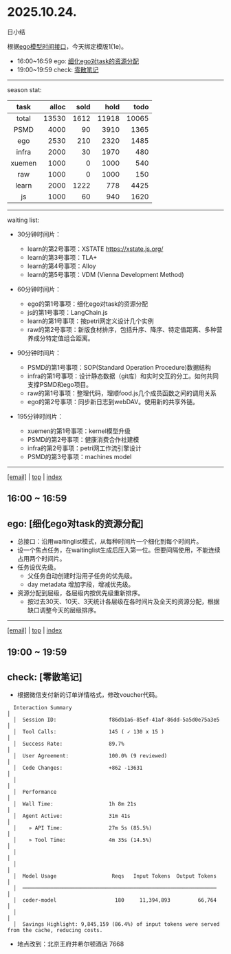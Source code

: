 # 2025.10.24.
日小结

<a id="top"></a>
根据[ego模型时间接口](https://gitee.com/hyg/blog/blob/master/timeflow.md)，今天绑定模版1(1e)。

<a id="index"></a>
- 16:00~16:59	ego: [细化ego对task的资源分配](#20251024160000)
- 19:00~19:59	check: [零散笔记](#20251024190000)

---
season stat:

| task | alloc | sold | hold | todo |
| :---: | ---: | ---: | ---: | ---: |
| total | 13530 | 1612 | 11918 | 10065 |
| PSMD | 4000 | 90 | 3910 | 1365 |
| ego | 2530 | 210 | 2320 | 1485 |
| infra | 2000 | 30 | 1970 | 480 |
| xuemen | 1000 | 0 | 1000 | 540 |
| raw | 1000 | 0 | 1000 | 150 |
| learn | 2000 | 1222 | 778 | 4425 |
| js | 1000 | 60 | 940 | 1620 |

---
waiting list:


- 30分钟时间片：
  - learn的第2号事项：XSTATE https://xstate.js.org/
  - learn的第3号事项：TLA+
  - learn的第4号事项：Alloy
  - learn的第5号事项：VDM (Vienna Development Method)

- 60分钟时间片：
  - ego的第1号事项：细化ego对task的资源分配
  - js的第1号事项：LangChain.js
  - learn的第1号事项：按petri网定义设计几个实例
  - raw的第2号事项：新版食材排序，包括升序、降序、特定值距离、多种营养成分特定值组合距离。

- 90分钟时间片：
  - PSMD的第1号事项：SOP(Standard Operation Procedure)数据结构
  - infra的第1号事项：设计静态数据（git库）和实时交互的分工。如何共同支撑PSMD和ego项目。
  - raw的第1号事项：整理代码，理顺food.js几个成员函数之间的调用关系
  - ego的第2号事项：同步新日志到webDAV。使用新的共享外链。

- 195分钟时间片：
  - xuemen的第1号事项：kernel模型升级
  - PSMD的第2号事项：健康消费合作社建模
  - infra的第2号事项：petri网工作流引擎设计
  - PSMD的第3号事项：machines model

---
<a href="mailto:huangyg@mars22.com?subject=关于2025.10.24.[细化ego对task的资源分配]任务&body=日期: 2025.10.24.%0D%0A序号: 5%0D%0A手稿:../../draft/2025/20251024.01.md%0D%0A---请勿修改邮件主题及以上内容 从下一行开始写您的想法---%0D%0A">[email]</a> | [top](#top) | [index](#index)
<a id="20251024160000"></a>
## 16:00 ~ 16:59
## ego: [细化ego对task的资源分配]

- 总接口：沿用waitinglist模式，从每种时间片一个细化到每个时间片。
- 设一个焦点任务，在waitinglist生成后压入第一位。但要间隔使用，不能连续占用两个时间片。
- 任务设优先级。
	- 父任务自动创建时沿用子任务的优先级。
	- day metadata 增加字段，增减优先级。
- 资源分配到层级，各层级内按优先级重新排序。
	- 按过去30天、10天、3天统计各层级在各时间片及全天的资源分配，根据缺口调整今天的层级排序。

---
<a href="mailto:huangyg@mars22.com?subject=关于2025.10.24.[无名任务]任务&body=日期: 2025.10.24.%0D%0A序号: 7%0D%0A手稿:../../draft/2025/20251024.02.md%0D%0A---请勿修改邮件主题及以上内容 从下一行开始写您的想法---%0D%0A">[email]</a> | [top](#top) | [index](#index)
<a id="20251024190000"></a>
## 19:00 ~ 19:59
## check: [零散笔记]

- 根据微信支付新的订单详情格式，修改voucher代码。
```
  Interaction Summary                                                                                                                                              │
  │  Session ID:                 f86db1a6-85ef-41af-86dd-5a5d0e75a3e5                                                                                                 │
  │  Tool Calls:                 145 ( ✓ 130 x 15 )                                                                                                                   │
  │  Success Rate:               89.7%                                                                                                                                │
  │  User Agreement:             100.0% (9 reviewed)                                                                                                                  │
  │  Code Changes:               +862 -13631                                                                                                                          │
  │                                                                                                                                                                   │
  │  Performance                                                                                                                                                      │
  │  Wall Time:                  1h 8m 21s                                                                                                                            │
  │  Agent Active:               31m 41s                                                                                                                              │
  │    » API Time:               27m 5s (85.5%)                                                                                                                       │
  │    » Tool Time:              4m 35s (14.5%)                                                                                                                       │
  │                                                                                                                                                                   │
  │                                                                                                                                                                   │
  │  Model Usage                  Reqs   Input Tokens  Output Tokens                                                                                                  │
  │  ───────────────────────────────────────────────────────────────                                                                                                  │
  │  coder-model                   180     11,394,893         66,764                                                                                                  │
  │                                                                                                                                                                   │
  │  Savings Highlight: 9,845,159 (86.4%) of input tokens were served from the cache, reducing costs. 
  ```
- 地点改到：北京王府井希尔顿酒店 7668
